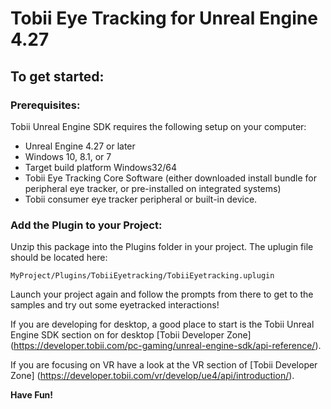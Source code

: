 # Tobii Eye Tracking for Unreal Engine 4.27

## To get started:

### Prerequisites:
Tobii Unreal Engine SDK requires the following setup on your computer:

* Unreal Engine 4.27 or later
* Windows 10, 8.1, or 7
* Target build platform Windows32/64
* Tobii Eye Tracking Core Software (either downloaded install bundle for peripheral eye tracker, or pre-installed on integrated systems)
* Tobii consumer eye tracker peripheral or built-in device.

### Add the Plugin to your Project:
Unzip this package into the Plugins folder in your project. The uplugin file should be located here:

	MyProject/Plugins/TobiiEyetracking/TobiiEyetracking.uplugin

Launch your project again and follow the prompts from there to get to the samples and try out some 
eyetracked interactions!

If you are developing for desktop, a good place to start is the Tobii
Unreal Engine SDK section on for desktop [Tobii Developer Zone] (https://developer.tobii.com/pc-gaming/unreal-engine-sdk/api-reference/).

If you are focusing on VR have a look at the VR section of [Tobii Developer Zone] (https://developer.tobii.com/vr/develop/ue4/api/introduction/).

**Have Fun!**
